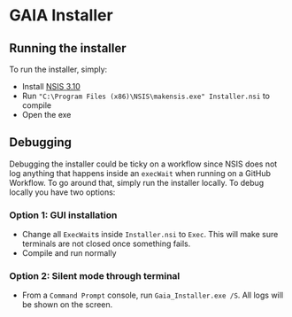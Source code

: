 # GAIA Installer

## Running the installer

To run the installer, simply:
* Install [NSIS 3.10](https://prdownloads.sourceforge.net/nsis/nsis-3.10-setup.exe?download)
* Run `"C:\Program Files (x86)\NSIS\makensis.exe" Installer.nsi` to compile
* Open the exe

## Debugging

Debugging the installer could be ticky on a workflow since NSIS does not log anything that happens inside an `execWait` when running on a GitHub Workflow. To go around that, simply run the installer locally. To debug locally you have two options:

### Option 1: GUI installation
* Change all `ExecWait`s inside `Installer.nsi` to `Exec`. This will make sure terminals are not closed once something fails.
* Compile and run normally

### Option 2: Silent mode through terminal
* From a `Command Prompt` console, run `Gaia_Installer.exe /S`. All logs will be shown on the screen.
